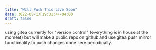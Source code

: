 ```yaml
---
title: "Will Push This Live Soon"
date: 2022-08-13T19:31:44-04:00
draft: false
---
```

using gitea currently for "version control" (everything is in house at the moment) but will make a public repo on github and use gitea push mirror functionality to push changes done here periodically.